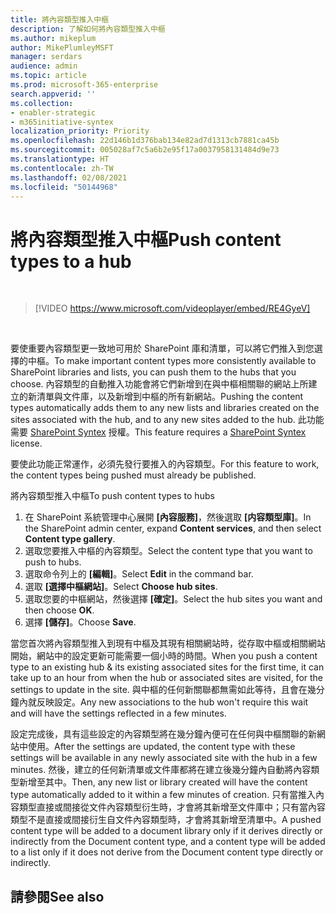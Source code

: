 ```yaml
---
title: 將內容類型推入中樞
description: 了解如何將內容類型推入中樞
ms.author: mikeplum
author: MikePlumleyMSFT
manager: serdars
audience: admin
ms.topic: article
ms.prod: microsoft-365-enterprise
search.appverid: ''
ms.collection:
- enabler-strategic
- m365initiative-syntex
localization_priority: Priority
ms.openlocfilehash: 22d146b1d376bab134e82ad7d1313cb7881ca45b
ms.sourcegitcommit: 005028af7c5a6b2e95f17a0037958131484d9e73
ms.translationtype: HT
ms.contentlocale: zh-TW
ms.lasthandoff: 02/08/2021
ms.locfileid: "50144968"
---
```

# <a name="push-content-types-to-a-hub"></a><span data-ttu-id="a0acd-103">將內容類型推入中樞</span><span class="sxs-lookup"><span data-stu-id="a0acd-103">Push content types to a hub</span></span>

</br>

> [!VIDEO https://www.microsoft.com/videoplayer/embed/RE4GyeV]  

</br>


<span data-ttu-id="a0acd-104">要使重要內容類型更一致地可用於 SharePoint 庫和清單，可以將它們推入到您選擇的中樞。</span><span class="sxs-lookup"><span data-stu-id="a0acd-104">To make important content types more consistently available to SharePoint libraries and lists, you can push them to the hubs that you choose.</span></span> <span data-ttu-id="a0acd-105">內容類型的自動推入功能會將它們新增到在與中樞相關聯的網站上所建立的新清單與文件庫，以及新增到中樞的所有新網站。</span><span class="sxs-lookup"><span data-stu-id="a0acd-105">Pushing the content types automatically adds them to any new lists and libraries created on the sites associated with the hub, and to any new sites added to the hub.</span></span> <span data-ttu-id="a0acd-106">此功能需要 [SharePoint Syntex](index.md) 授權。</span><span class="sxs-lookup"><span data-stu-id="a0acd-106">This feature requires a [SharePoint Syntex](index.md) license.</span></span>

<span data-ttu-id="a0acd-107">要使此功能正常運作，必須先發行要推入的內容類型。</span><span class="sxs-lookup"><span data-stu-id="a0acd-107">For this feature to work, the content types being pushed must already be published.</span></span>

<span data-ttu-id="a0acd-108">將內容類型推入中樞</span><span class="sxs-lookup"><span data-stu-id="a0acd-108">To push content types to hubs</span></span>

1. <span data-ttu-id="a0acd-109">在 SharePoint 系統管理中心展開 **[內容服務]**，然後選取 **[内容類型庫]**。</span><span class="sxs-lookup"><span data-stu-id="a0acd-109">In the SharePoint admin center, expand **Content services**, and then select **Content type gallery**.</span></span>
2. <span data-ttu-id="a0acd-110">選取您要推入中樞的內容類型。</span><span class="sxs-lookup"><span data-stu-id="a0acd-110">Select the content type that you want to push to hubs.</span></span>
3. <span data-ttu-id="a0acd-111">選取命令列上的 **[編輯]**。</span><span class="sxs-lookup"><span data-stu-id="a0acd-111">Select **Edit** in the command bar.</span></span>
4. <span data-ttu-id="a0acd-112">選取 **[選擇中樞網站]**。</span><span class="sxs-lookup"><span data-stu-id="a0acd-112">Select **Choose hub sites**.</span></span>
5. <span data-ttu-id="a0acd-113">選取您要的中樞網站，然後選擇 **[確定]**。</span><span class="sxs-lookup"><span data-stu-id="a0acd-113">Select the hub sites you want and then choose **OK**.</span></span>
6. <span data-ttu-id="a0acd-114">選擇 **[儲存]**。</span><span class="sxs-lookup"><span data-stu-id="a0acd-114">Choose **Save**.</span></span>

<span data-ttu-id="a0acd-115">當您首次將內容類型推入到現有中樞及其現有相關網站時，從存取中樞或相關網站開始，網站中的設定更新可能需要一個小時的時間。</span><span class="sxs-lookup"><span data-stu-id="a0acd-115">When you push a content type to an existing hub & its existing associated sites for the first time, it can take up to an hour from when the hub or associated sites are visited, for the settings to update in the site.</span></span> <span data-ttu-id="a0acd-116">與中樞的任何新關聯都無需如此等待，且會在幾分鐘內就反映設定。</span><span class="sxs-lookup"><span data-stu-id="a0acd-116">Any new associations to the hub won't require this wait and will have the settings reflected in a few minutes.</span></span>

<span data-ttu-id="a0acd-117">設定完成後，具有這些設定的內容類型將在幾分鐘內便可在任何與中樞關聯的新網站中使用。</span><span class="sxs-lookup"><span data-stu-id="a0acd-117">After the settings are updated, the content type with these settings will be available in any newly associated site with the hub in a few minutes.</span></span> <span data-ttu-id="a0acd-118">然後，建立的任何新清單或文件庫都將在建立後幾分鐘內自動將內容類型新增至其中。</span><span class="sxs-lookup"><span data-stu-id="a0acd-118">Then, any new list or library created will have the content type automatically added to it within a few minutes of creation.</span></span> <span data-ttu-id="a0acd-119">只有當推入內容類型直接或間接從文件內容類型衍生時，才會將其新增至文件庫中；只有當內容類型不是直接或間接衍生自文件內容類型時，才會將其新增至清單中。</span><span class="sxs-lookup"><span data-stu-id="a0acd-119">A pushed content type will be added to a document library only if it derives directly or indirectly from the Document content type, and a content type will be added to a list only if it does not derive from the Document content type directly or indirectly.</span></span>

## <a name="see-also"></a><span data-ttu-id="a0acd-120">請參閱</span><span class="sxs-lookup"><span data-stu-id="a0acd-120">See also</span></span>
